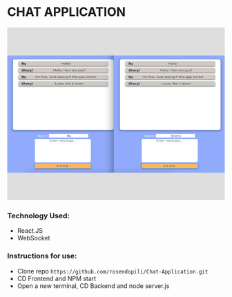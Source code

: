 # CHAT APPLICATION

<img src="https://github.com/rosendopili/Chat-Application/blob/master/Chat_Socket_ScreenShot.png" alt="Chat Picture" width="600" height="400"/>

### Technology Used: 
* React.JS
* WebSocket

### Instructions for use: 

- Clone repo ```https://github.com/rosendopili/Chat-Application.git```
- CD Frontend and NPM start
- Open a new terminal, CD Backend and node server.js


